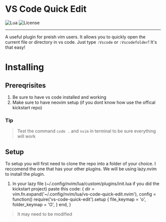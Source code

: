 # VS Code Quick Edit 

![Lua](https://img.shields.io/badge/Lua-5.4-blue)
![License](https://img.shields.io/github/license/SuperNinjaCat5/vs-code-quick-edit)

---

A useful plugin for preish vim users. It allows you to quickly open the current file or directory
in vs code. Just type `:Vscode` or `:Vscodefolder`! It's that easy!

# Installing

## Prereqrisites

1. Be sure to have vs code installed and working
2. Make sure to have neovim setup (if you dont know how use the offical kickstart repo)

### Tip

> Test the command `code .` and `nvim` in terminal to be sure everything will work

## Setup

To setup you will first need to clone the repo into a folder of your choice. I reccomend the one that has your other plugins.
We will be using lazy.nvim to install the plugin.

1. In your lazy file (~/.config/nvim/lua/custom/plugins/init.lua if you did the kickstart project) paste this code:
{
  dir = vim.fn.expand('~/.config/nvim/lua/vs-code-quick-edit.nvim'),
  config = function()
    require('vs-code-quick-edit').setup {
      file_keymap = '<Leader>o',
      folder_keymap = '<Leader>O',
    }
  end,
}
> It may need to be modified